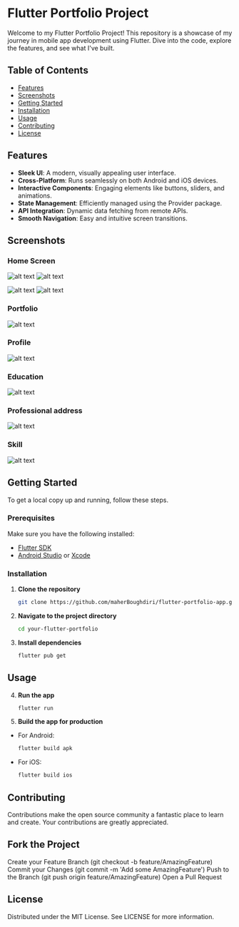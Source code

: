 # Flutter Portfolio Project


Welcome to my Flutter Portfolio Project! This repository is a showcase of my journey in mobile app development using Flutter. Dive into the code, explore the features, and see what I've built.

## Table of Contents

- [Features](#features)
- [Screenshots](#screenshots)
- [Getting Started](#getting-started)
- [Installation](#installation)
- [Usage](#usage)
- [Contributing](#contributing)
- [License](#license)

## Features

- **Sleek UI**: A modern, visually appealing user interface.
- **Cross-Platform**: Runs seamlessly on both Android and iOS devices.
- **Interactive Components**: Engaging elements like buttons, sliders, and animations.
- **State Management**: Efficiently managed using the Provider package.
- **API Integration**: Dynamic data fetching from remote APIs.
- **Smooth Navigation**: Easy and intuitive screen transitions.

## Screenshots

### Home Screen
![alt text](image.png)  ![alt text](image-1.png)

![alt text](image-2.png) ![alt text](image-3.png)

### Portfolio
![alt text](image-4.png)

### Profile
![alt text](image-5.png)

### Education
![alt text](image-6.png)

### Professional address
![alt text](image-7.png)

### Skill
![alt text](image-8.png)


## Getting Started

To get a local copy up and running, follow these steps.

### Prerequisites

Make sure you have the following installed:

- [Flutter SDK](https://flutter.dev/docs/get-started/install)
- [Android Studio](https://developer.android.com/studio) or [Xcode](https://developer.apple.com/xcode/)

### Installation

1. **Clone the repository**

   ```sh
   git clone https://github.com/maherBoughdiri/flutter-portfolio-app.git
   ```
2. **Navigate to the project directory**

    ```sh
    cd your-flutter-portfolio
    ```
3. **Install dependencies**

    ```sh
    flutter pub get
    ```
## Usage
4. **Run the app**

    ```sh
    flutter run
    ```
5. **Build the app for production**

* For Android:

    ```sh
    flutter build apk
    ```
* For iOS:

    ```sh
    flutter build ios
    ```

## Contributing

Contributions make the open source community a fantastic place to learn and create. Your contributions are greatly appreciated.

## Fork the Project
Create your Feature Branch (git checkout -b feature/AmazingFeature)
Commit your Changes (git commit -m 'Add some AmazingFeature')
Push to the Branch (git push origin feature/AmazingFeature)
Open a Pull Request
## License
Distributed under the MIT License. See LICENSE for more information.

